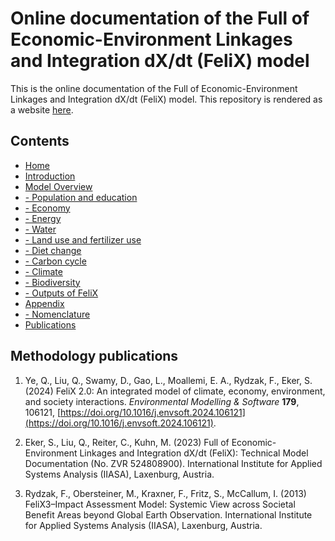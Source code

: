 # Online documentation of the Full of Economic-Environment Linkages and Integration dX/dt (FeliX) model

This is the online documentation of the Full of Economic-Environment Linkages and Integration dX/dt (FeliX) model. 
This repository is rendered as a website [here](https://iiasa.github.io/felix_docs/).

## Contents

* [Home](index)
* [Introduction](0_introduction)
* [Model Overview](overview)
* [- Population and education](1_population_education)
* [- Economy](2_economy)
* [- Energy](3_energy)
* [- Water](4_water)
* [- Land use and fertilizer use](5_land_use_and_fertilizer_use)
* [- Diet change](6_diet_change)
* [- Carbon cycle](7_carbon_cycle)
* [- Climate](8_climate)
* [- Biodiversity](9_biodiversity)
* [- Outputs of FeliX](10_outputs)
* [Appendix](appendix)
* [- Nomenclature](appendix_nomenclature)
* [Publications](publication)


## Methodology publications
1. Ye, Q., Liu, Q., Swamy, D., Gao, L., Moallemi, E. A., Rydzak, F., Eker, S. (2024) FeliX 2.0: An integrated model of climate, economy, environment, and society interactions. *Environmental Modelling & Software* **179**, 106121, [https://doi.org/10.1016/j.envsoft.2024.106121](https://doi.org/10.1016/j.envsoft.2024.106121).

2. Eker, S., Liu, Q., Reiter, C., Kuhn, M. (2023) Full of Economic-Environment Linkages and Integration dX/dt (FeliX): Technical Model Documentation (No. ZVR 524808900). International Institute for Applied Systems Analysis (IIASA), Laxenburg, Austria.

3. Rydzak, F., Obersteiner, M., Kraxner, F., Fritz, S., McCallum, I. (2013) FeliX3–Impact Assessment Model: Systemic View across Societal Benefit Areas beyond Global Earth Observation. International Institute for Applied Systems Analysis (IIASA), Laxenburg, Austria.

